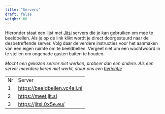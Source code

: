 ```yaml
---
title: "Servers"
draft: false
weight: 60
---
```


Hieronder staat een lijst met [Jitsi](https://jitsi.org) servers die je kan gebruiken om mee te beeldbellen. Als je op de link klikt wordt je direct doorgestuurd
naar de desbetreffende server. Volg daar de verdere instructies voor het aanmaken van een eigen ruimte om te beeldbellen. 
Vergeet niet om een wachtwoord in te stellen om ongenade gasten buiten te houden. 

*Mocht een gekozen server niet werken, probeer dan een andere. Als een server meerdere keren niet werkt, stuur ons een [berichtje](#contact)*

<table id="servers">
  <tr>
    <td>Nr</td>
    <td>Server</td>
  </tr>
  <tr>
    <td>1</td>
    <td><a class='jitsi-server-link' href="https://beeldbellen.vc4all.nl">https://beeldbellen.vc4all.nl</a></td>
  </tr>
  <tr>
    <td>2</td>
    <td><a class='jitsi-server-link' href="https://meet.jit.si">https://meet.jit.si</a></td>
  </tr>
  <tr>
    <td>3</td>
    <td><a class='jitsi-server-link' href="https://jitsi.0x5e.eu/">https://jitsi.0x5e.eu/</a></td>
  </tr>
</table>

